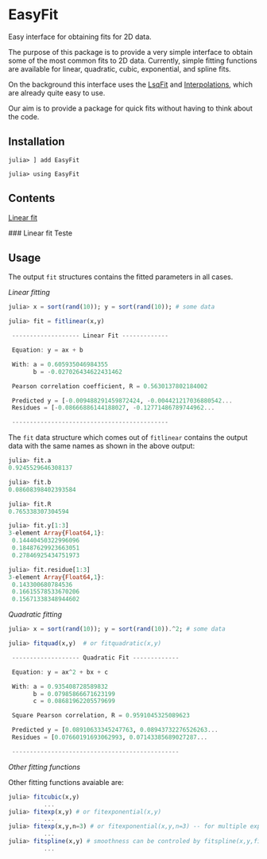 # EasyFit

Easy interface for obtaining fits for 2D data.

The purpose of this package is to provide a very simple interface to obtain
some of the most common fits to 2D data. Currently, simple fitting functions
are available for linear, quadratic, cubic, exponential, and spline fits.

On the background this interface uses the [LsqFit](https://github.com/JuliaNLSolvers/LsqFit.jl)
and [Interpolations](https://github.com/JuliaMath/Interpolations.jl), which are already
quite easy to use.

Our aim is to provide a package for quick fits without having to think about the code.

## Installation

```
julia> ] add EasyFit

julia> using EasyFit

```

## Contents

[Linear fit](#linear)


<a name="linear">
### Linear fit
Teste

## Usage

The output `fit` structures contains the fitted parameters in all cases.


*Linear fitting*

```julia
julia> x = sort(rand(10)); y = sort(rand(10)); # some data

julia> fit = fitlinear(x,y)

 ------------------- Linear Fit ------------- 

 Equation: y = ax + b 

 With: a = 0.605935046984355
       b = -0.027026434622431462

 Pearson correlation coefficient, R = 0.5630137802184002

 Predicted y = [-0.009488291459872424, -0.004421217036880542...
 Residues = [-0.08666886144188027, -0.12771486789744962...

 -------------------------------------------- 

```

The `fit` data structure which comes out of `fitlinear` contains the output data with
the same names as shown in the above output:

```julia
julia> fit.a
0.9245529646308137

julia> fit.b
0.08608398402393584

julia> fit.R
0.765338307304594

julia> fit.y[1:3]
3-element Array{Float64,1}:
 0.14440450322996096
 0.18487629923663051
 0.27846925434751973

julia> fit.residue[1:3]
3-element Array{Float64,1}:
 0.143300680784536
 0.16615578533670206
 0.15671338348944602


```




*Quadratic fitting*

```julia
julia> x = sort(rand(10)); y = sort(rand(10)).^2; # some data

julia> fitquad(x,y)  # or fitquadratic(x,y)

 ------------------- Quadratic Fit ------------- 

 Equation: y = ax^2 + bx + c 

 With: a = 0.935408728589832
       b = 0.07985866671623199
       c = 0.08681962205579699

 Square Pearson correlation, R = 0.9591045325089623

 Predicted y = [0.08910633345247763, 0.08943732276526263...
 Residues = [0.07660191693062993, 0.07143385689027287...

 ----------------------------------------------- 

```

*Other fitting functions*

Other fitting functions avaiable are:

```julia
julia> fitcubic(x,y)
          ...
julia> fitexp(x,y) # or fitexponential(x,y)
          ...
julia> fitexp(x,y,n=3) # or fitexponential(x,y,n=3) -- for multiple exponentials 
          ...
julia> fitspline(x,y) # smoothness can be controled by fitspline(x,y,fine=1000)
          ...

```




